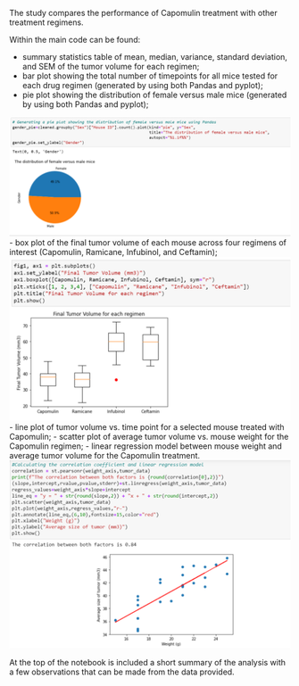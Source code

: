 The study compares the performance of Capomulin treatment with other treatment regimens.

Within the main code can be found:
- summary statistics table of mean, median, variance, standard deviation, and SEM of the tumor volume for each regimen;
- bar plot showing the total number of timepoints for all mice tested for each drug regimen (generated by using both Pandas and pyplot);
- pie plot showing the distribution of female versus male mice (generated by using both Pandas and pyplot);
<img src="https://github.com/DominikaRzez/matplotlib-challenge/blob/main/Images/male_vs_female.png?raw=true">
- box plot of the final tumor volume of each mouse across four regimens of interest (Capomulin, Ramicane, Infubinol, and Ceftamin);
<img src="https://github.com/DominikaRzez/matplotlib-challenge/blob/main/Images/tumor_volume.png?raw=true">
- line plot of tumor volume vs. time point for a selected mouse treated with Capomulin;
- scatter plot of average tumor volume vs. mouse weight for the Capomulin regimen;
- linear regression model between mouse weight and average tumor volume for the Capomulin treatment.
<img src="https://github.com/DominikaRzez/matplotlib-challenge/blob/main/Images/weight_vs_tumor_size.png?raw=true">

At the top of the notebook is included a short summary of the analysis with a few observations that can be made from the data provided.
